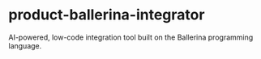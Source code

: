 # product-ballerina-integrator
AI-powered, low-code integration tool built on the Ballerina programming language.
